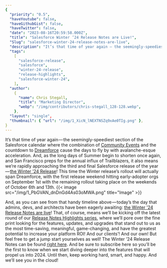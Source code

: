 ```yaml
---
{
  "priority": "0.5",
  "haveYoutube": false,
  "haveGithubGist": false,
  "haveTwitter": false,
  "date": "2023-08-16T20:59:58.000Z",
  "title": "Salesforce Winter ’24 Release Notes are Live!",
  "Slug": "salesforce-winter-24-release-notes-are-live",
  "description": "It’s that time of year again — the seemingly-speediest section of the Salesforce calendar where the combination of Community Events and the countdown to Dreamforce cause the days to fly by with avalanche-esque acceleration. And, as the long days of Summer begin to shorten once again, and San Francisco preps for the annual influx of Trailblazers, it also means we’re rapidly approaching the third and final Salesforce release of the year — the Winter ’24 Release!.",
  "tags":
    [
      "salesforce-release",
      "salesforce",
      "winter-24-release",
      "release-highlights",
      "salesforce-winter-24",
    ],
  "author":
    {
      "name": Chris Stegall,
      "title": "Marketing Director",
      "webp": "/img/contributors/chris-stegall_128-128.webp",
    },
  "layout": "single",
  "thumbnail": { "url": "/img/1_XicN_lNEXTNSZq9xAe0TIg.png" },
}
---
```


It’s that time of year again — the seemingly-speediest section of the Salesforce calendar where the combination of [Community Events](https://medium.com/creme-de-la-crm/join-us-in-the-twin-cities-12f0acbe3a61) and the countdown to [Dreamforce](https://dreamforce.com/) cause the days to fly by with avalanche-esque acceleration. And, as the long days of Summer begin to shorten once again, and San Francisco preps for the annual influx of Trailblazers, it also means we’re rapidly approaching the third and final Salesforce release of the year — [the Winter ’24 Release](https://admin.salesforce.com/blog/2023/admin-winter-24-release-dates-countdown)!
This time the Winter release’s rollout will actually span Dreamforce, with the first release weekend hitting early-adopter orgs on September 1st with the remaining rollout taking place on the weekends of October 6th and 13th.
{{< image src="/img/1_PbGVAN_dnDnGd4As03oMWA.png" title="Image" >}}

And, as you can see from that handy timeline above — today’s the day that admins, devs, and architects have been eagerly awaiting: [the Winter ’24 Release Notes are live](https://help.salesforce.com/s/articleView?id=release-notes.salesforce_release_notes.htm&release=246&type=5)!
That, of course, means we’ll be kicking off the latest round of our [Release Notes Highlights series](https://medium.com/creme-de-la-crm/releasehighlights/home), where we’ll pore over the fine print looking for the features, updates, and upgrades that stand out to us as the most time-saving, meaningful, game-changing, and have the greatest potential to increase your platform ROI!
And our clients’!
And our own!
But feel free to get a jump start yourselves as well! The Winter ’24 Release Notes can be found [right here](https://help.salesforce.com/s/articleView?id=release-notes.salesforce_release_notes.htm&release=246&type=5). And be sure to subscribe here so you’ll be the first to know when we start diving deeper into the features that will propel us into 2024.
Until then, keep working hard, smart, and happy. And we’ll see you in the cloud!
